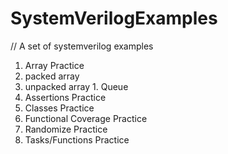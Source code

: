 # SystemVerilogExamples
// A set of systemverilog examples 
1. Array Practice 
  1. packed array 
  2. unpacked array 
    1. Queue 
2. Assertions Practice 
3. Classes Practice 
4. Functional Coverage Practice 
5. Randomize Practice 
6. Tasks/Functions Practice 
